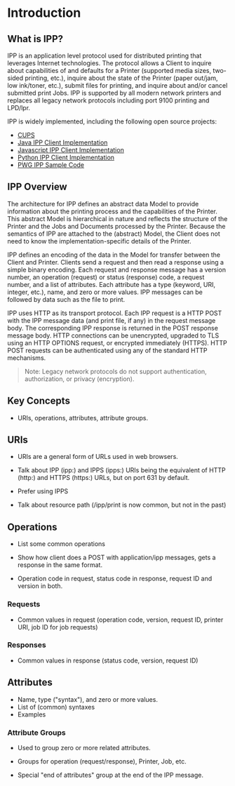 Introduction
============


What is IPP?
------------

IPP is an application level protocol used for distributed printing that
leverages Internet technologies.  The protocol allows a Client to inquire about
capabilities of and defaults for a Printer (supported media sizes, two-sided
printing, etc.), inquire about the state of the Printer (paper out/jam, low
ink/toner, etc.), submit files for printing, and inquire about and/or cancel
submitted print Jobs.  IPP is supported by all modern network printers and
replaces all legacy network protocols including port 9100 printing
and LPD/lpr.

IPP is widely implemented, including the following open source projects:

- [CUPS](https://www.cups.org/)
- [Java IPP Client Implementation](https://code.google.com/archive/p/jspi/)
- [Javascript IPP Client Implementation](https://github.com/williamkapke/ipp)
- [Python IPP Client Implementation](http://www.pykota.com/software/pkipplib/)
- [PWG IPP Sample Code](https://istopwg.github.io/ippsample)


IPP Overview
------------

The architecture for IPP defines an abstract data Model to provide information
about the printing process and the capabilities of the Printer.  This abstract
Model is hierarchical in nature and reflects the structure of the Printer and
the Jobs and Documents processed by the Printer.  Because the semantics of IPP
are attached to the (abstract) Model, the Client does not need to know the
implementation-specific details of the Printer.

IPP defines an encoding of the data in the Model for transfer between the
Client and Printer.  Clients send a request and then read a response using a
simple binary encoding.  Each request and response message has a version
number, an operation (request) or status (response) code, a request number, and
a list of attributes.  Each attribute has a type (keyword, URI, integer, etc.),
name, and zero or more values.  IPP messages can be followed by data such as
the file to print.

IPP uses HTTP as its transport protocol.  Each IPP request is a HTTP POST with
the IPP message data (and print file, if any) in the request message body.
The corresponding IPP response is returned in the POST response message body.
HTTP connections can be unencrypted, upgraded to TLS using an HTTP OPTIONS
request, or encrypted immediately (HTTPS).  HTTP POST requests can be
authenticated using any of the standard HTTP mechanisms.

> Note: Legacy network protocols do not support authentication, authorization,
> or privacy (encryption).


Key Concepts
------------

- URIs, operations, attributes, attribute groups.


URIs
----

- URIs are a general form of URLs used in web browsers.

- Talk about IPP (ipp:) and IPPS (ipps:) URIs being the equivalent of HTTP
  (http:) and HTTPS (https:) URLs, but on port 631 by default.

- Prefer using IPPS

- Talk about resource path (/ipp/print is now common, but not in the past)


Operations
----------

- List some common operations

- Show how client does a POST with application/ipp messages, gets a response in
  the same format.

- Operation code in request, status code in response, request ID and version in
  both.


### Requests

- Common values in request (operation code, version, request ID, printer URI,
  job ID for job requests)


### Responses

- Common values in response (status code, version, request ID)


Attributes
----------

- Name, type ("syntax"), and zero or more values.
- List of (common) syntaxes
- Examples


### Attribute Groups

- Used to group zero or more related attributes.

- Groups for operation (request/response), Printer, Job, etc.

- Special "end of attributes" group at the end of the IPP message.
